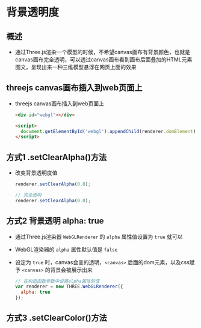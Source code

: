 # 背景透明度

## 概述

+ 通过Three.js渲染一个模型的时候，不希望canvas画布有背景颜色，也就是canvas画布完全透明，可以透过canvas画布看到画布后面叠加的HTML元素图文，呈现出来一种三维模型悬浮在网页上面的效果

## threejs canvas画布插入到web页面上

+ threejs canvas画布插入到web页面上

  ```html
  <div id="webgl"></div>

  <script>
    document.getElementById('webgl').appendChild(renderer.domElement);
  </script>
  ```

## 方式1 .setClearAlpha()方法

+ 改变背景透明度值

  ```js
  renderer.setClearAlpha(0.8);
  ```

  ```js
  // 完全透明
  renderer.setClearAlpha(0.0);
  ```

## 方式2 背景透明 alpha: true

+ 通过Three.js渲染器 `WebGLRenderer` 的 `alpha` 属性值设置为 `true` 就可以
+ WebGL渲染器的 `alpha` 属性默认值是 `false`
+ 设定为 `true` 时，canvas会变的透明，`<canvas>` 后面的dom元素，以及css赋予 `<canvas>` 的背景会被展示出来

  ```js
  // 在构造函数参数中设置alpha属性的值
  var renderer = new THREE.WebGLRenderer({
    alpha: true
  });
  ```

## 方式3 .setClearColor()方法
